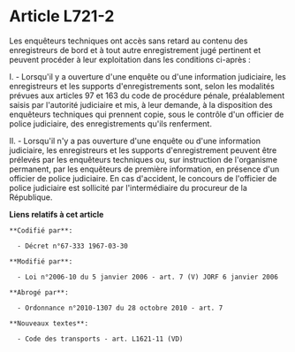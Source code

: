 # Article L721-2

Les enquêteurs techniques ont accès sans retard au contenu des enregistreurs de bord et à tout autre enregistrement jugé
pertinent et peuvent procéder à leur exploitation dans les conditions ci-après :

I. - Lorsqu'il y a ouverture d'une enquête ou d'une information judiciaire, les enregistreurs et les supports
d'enregistrements sont, selon les modalités prévues aux articles 97 et 163 du code de procédure pénale, préalablement saisis
par l'autorité judiciaire et mis, à leur demande, à la disposition des enquêteurs techniques qui prennent copie, sous le
contrôle d'un officier de police judiciaire, des enregistrements qu'ils renferment.

II. - Lorsqu'il n'y a pas ouverture d'une enquête ou d'une information judiciaire, les enregistreurs et les supports
d'enregistrement peuvent être prélevés par les enquêteurs techniques ou, sur instruction de l'organisme permanent, par les
enquêteurs de première information, en présence d'un officier de police judiciaire. En cas d'accident, le concours de
l'officier de police judiciaire est sollicité par l'intermédiaire du procureur de la République.

**Liens relatifs à cet article**

	**Codifié par**:

	  - Décret n°67-333 1967-03-30

	**Modifié par**:

	  - Loi n°2006-10 du 5 janvier 2006 - art. 7 (V) JORF 6 janvier 2006

	**Abrogé par**:

	  - Ordonnance n°2010-1307 du 28 octobre 2010 - art. 7

	**Nouveaux textes**:

	  - Code des transports - art. L1621-11 (VD)
